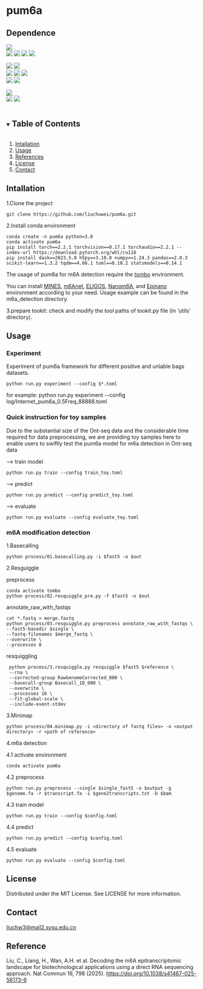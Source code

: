 # pum6a
## Dependence
![](https://img.shields.io/badge/software-version-blue)  
[![](https://img.shields.io/badge/Guppy-v6.5.7-green)](https://community.nanoporetech.com/downloads)
[![](https://img.shields.io/badge/Minimap2-v2.24-green)](https://github.com/lh3/minimap2)
[![](https://img.shields.io/badge/samtools-v1.1.7-green)](https://github.com/samtools/samtools)
[![](https://img.shields.io/badge/bedtools-v2.29.1-green)](https://bedtools.readthedocs.io/en/latest/)

[![](https://img.shields.io/badge/ELIGOS-v2.0.1-blue)](https://gitlab.com/piroonj/eligos2)
[![](https://img.shields.io/badge/Epinano-v1.2.0-blue)](https://github.com/novoalab/EpiNano)  
[![](https://img.shields.io/badge/MINES-v0.0-orange)](https://github.com/YeoLab/MINES.git)
[![](https://img.shields.io/badge/Tombo-v1.5.1-orange)](https://github.com/nanoporetech/tombo)
[![](https://img.shields.io/badge/Nanom6A-v2.0-orange)](https://github.com/gaoyubang/nanom6A)  
[![](https://img.shields.io/badge/m6Anet-v1.0-purple)](https://github.com/GoekeLab/m6anet) 
[![](https://img.shields.io/badge/nanopolish-v0.14.0-purple)](https://github.com/jts/nanopolish)  

![](https://img.shields.io/badge/Genome-version-blue)  
[![](https://img.shields.io/badge/GRCm39-17.07.23-orange)](https://hgdownload.soe.ucsc.edu/goldenPath/mm39/bigZips/)
[![](https://img.shields.io/badge/GRCh38.p14-17.07.23-orange)](https://hgdownload.soe.ucsc.edu/goldenPath/hg38/bigZips/)


<!-- TABLE OF CONTENTS -->
<details open="open">
  <summary><h2 style="display: inline-block">Table of Contents</h2></summary>
  <ol>
    <li>
      <a href="#Intallation">Intallation</a>
    </li>
    <li><a href="#Usage">Usage</a></li>
    <li><a href="#References">References</a></li>
    <li><a href="#license">License</a></li>
    <li><a href="#Contact">Contact</a></li>
  </ol>
</details>


## Intallation
1.Clone the project
   ```shell
   git clone https://github.com/liuchuwei/pum6a.git
   ```
2.Install conda environment
   ```shell
   conda create -n pum6a python=3.8
   conda activate pum6a
   pip install torch==2.2.1 torchvision==0.17.1 torchaudio==2.2.1 --index-url https://download.pytorch.org/whl/cu118
   pip install dask==2023.5.0 h5py==3.10.0 numpy==1.24.3 pandas==2.0.3 scikit-learn==1.3.2 tqdm==4.66.1 toml==0.10.2 statsmodels==0.14.1
   ```

The usage of pum6a for m6A detection require the [tombo](https://github.com/nanoporetech/tombo) environment.

You can install [MINES](https://github.com/YeoLab/MINES.git), [m6Anet](https://github.com/GoekeLab/m6anet), [ELIGOS](https://gitlab.com/piroonj/eligos2), [Nanom6A](https://github.com/gaoyubang/nanom6A), and [Epinano](https://github.com/novoalab/EpiNano) environment according to your need. 
Usage example can be found in the m6a_detection directory.

3.prepare tookit:
check and modify the tool paths of tookit.py file (in 'utils' directory).
    
## Usage

### Experiment
Experiment of pum6a framework for different positive and unlable bags datasets.

```shell
python run.py experiment --config $*.toml
```
for example: python run.py experiment --config log/Internet_pum6a_0.5Freq_88888.toml

### Quick instruction for toy samples
Due to the substantial size of the Ont-seq data and the considerable time required for data preprocessing,
we are providing toy samples here to enable users to swiftly test the pum6a model for m6a detection in Ont-seq data

--> train model
   ```shell
   python run.py train --config train_toy.toml
   ```

--> predict
   ```shell
   python run.py predict --config predict_toy.toml
   ```
--> evaluate
   ```shell
   python run.py evaluate --config evaluate_toy.toml
   ```

### m6A modification detection
1.Basecalling
   ```shell
   python process/01.basecalling.py -i $fast5 -o $out
   ```
2.Resguiggle

preprocess

   ```shell
   conda activate tombo
   python process/02.resquiggle_pre.py -f $fast5 -o $out
   ```
annotate_raw_with_fastqs

   ```shell
   cat *.fastq > merge.fastq
   python process/03.resquiggle.py preprocess annotate_raw_with_fastqs \
   --fast5-basedir $single \
   --fastq-filenames $merge_fastq \
   --overwrite \
   --processes 8
   ```
resquiggling
   ```shell
    python process/3.resquiggle.py resquiggle $fast5 $reference \
    --rna \
    --corrected-group RawGenomeCorrected_000 \
    --basecall-group Basecall_1D_000 \
    --overwrite \
    --processes 16 \
    --fit-global-scale \
    --include-event-stdev
   ```

3.Minimap
   ```shell
   python process/04.minimap.py -i <directory of fastq files> -o <output directory> -r <path of reference>
   ```

4.m6a detection

4.1 activate environment
   ```shell
   conda activate pum6a
   ```

4.2 preprocess
   ```shell
   python run.py preprocess --single $single_fast5 -o $output -g $genome.fa -r $transcript.fa -i $gene2transcripts.txt -b $bam
   ```

4.3 train model
   ```shell
   python run.py train --config $config.toml
   ```

4.4 predict
   ```shell
   python run.py predict --config $config.toml
   ```
4.5 evaluate
   ```shell
   python run.py evaluate --config $config.toml
   ```

## License
Distributed under the MIT License. See LICENSE for more information.

## Contact
liuchw3@mail2.sysu.edu.cn

## Reference
Liu, C., Liang, H., Wan, A.H. et al. Decoding the m6A epitranscriptomic landscape for biotechnological applications using a direct RNA sequencing approach. Nat Commun 16, 798 (2025). https://doi.org/10.1038/s41467-025-56173-6
